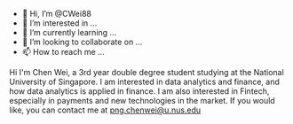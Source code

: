 - 👋 Hi, I’m @CWei88
- 👀 I’m interested in ...
- 🌱 I’m currently learning ...
- 💞️ I’m looking to collaborate on ...
- 📫 How to reach me ...

<!---
CWei88/CWei88 is a ✨ special ✨ repository because its `README.md` (this file) appears on your GitHub profile.
You can click the Preview link to take a look at your changes.
--->

Hi I'm Chen Wei, a 3rd year double degree student studying at the National University of Singapore.
I am interested in data analytics and finance, and how data analytics is applied in finance. I am also interested in Fintech, especially in payments and new technologies in the market.
If you would like, you can contact me at png.chenwei@u.nus.edu
